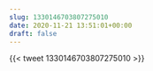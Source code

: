 ```yaml
---
slug: 1330146703807275010
date: 2020-11-21 13:51:01+00:00
draft: false
---
```


{{< tweet 1330146703807275010 >}}
